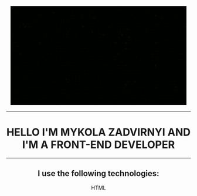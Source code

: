 <div id="header" align="center">
  <img src="./giphy.gif" />
  <hr />
  <h1>HELLO I'M MYKOLA ZADVIRNYI AND I'M A FRONT-END DEVELOPER</h1>
  <hr />
</div>
<div id="main" align="center">
  <h2>I use the following technologies:</h2>
  <p>HTML</p>
  <img src="" />
</div>
